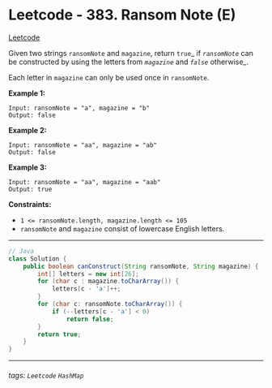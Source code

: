 # Leetcode - 383. Ransom Note (E)

[Leetcode](https://leetcode.com/problems/ransom-note/description/)

Given two strings `ransomNote` and `magazine`, return `true`_ if _`ransomNote`_ can be constructed by using the letters from _`magazine`_ and _`false`_ otherwise_.

Each letter in `magazine` can only be used once in `ransomNote`.

**Example 1:**
```
Input: ransomNote = "a", magazine = "b"
Output: false
```
**Example 2:**
```
Input: ransomNote = "aa", magazine = "ab"
Output: false
```
**Example 3:**
```
Input: ransomNote = "aa", magazine = "aab"
Output: true
```
**Constraints:**

-   `1 <= ransomNote.length, magazine.length <= 105`
-   `ransomNote` and `magazine` consist of lowercase English letters.

---

```java
// Java
class Solution {
    public boolean canConstruct(String ransomNote, String magazine) {
        int[] letters = new int[26];
        for (char c : magazine.toCharArray()) {
            letters[c - 'a']++;
        }
        for (char c: ransomNote.toCharArray()) {
            if (--letters[c - 'a'] < 0)
                return false;
        }
        return true;
    }
}
```

---

###### tags: `Leetcode` `HashMap`
